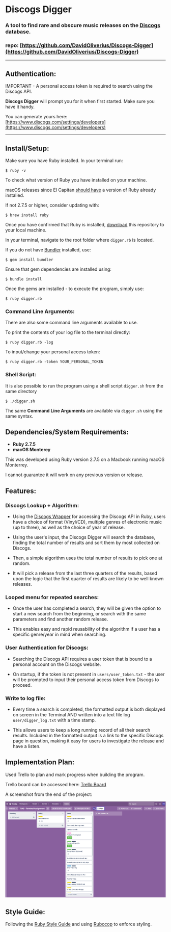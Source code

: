 # Discogs Digger

### A tool to find rare and obscure music releases on the [Discogs](https://www.discogs.com/) database.

### repo: [https://github.com/DavidOliverius/Discogs-Digger](https://github.com/DavidOliverius/Discogs-Digger)
---
## Authentication:
IMPORTANT - A personal access token is required to search using the Discogs API.

**Discogs Digger** will prompt you for it when first started. Make sure you have it handy.

You can generate yours here: [https://www.discogs.com/settings/developers](https://www.discogs.com/settings/developers)

---
## Install/Setup:

Make sure you have Ruby installed. In your terminal run:
```
$ ruby -v
```
To check what version of Ruby you have installed on your machine.

macOS releases since El Capitan [should have](https://www.ruby-lang.org/en/documentation/installation/#:~:text=Homebrew%20(macOS),El%20Capitan%20(10.11).) a version of Ruby already installed. 

If not 2.7.5 or higher, consider updating with:

```
$ brew install ruby
```

Once you have confirmed that Ruby is installed, [download](https://github.com/DavidOliverius/DiggerApp/archive/refs/heads/main.zip) this repository to your local machine.

In your terminal, navigate to the root folder where `digger.rb` is located. 

If you do not have [Bundler](https://bundler.io/) installed, use:
```
$ gem install bundler
```

Ensure that gem dependencies are installed using:
```
$ bundle install
```

Once the gems are installed - to execute the program, simply use:
```
$ ruby digger.rb
```
### Command Line Arguments:
There are also some command line arguments available to use.

To print the contents of your log file to the terminal directly:
```
$ ruby digger.rb -log
```
To input/change your personal access token:
```
$ ruby digger.rb -token YOUR_PERSONAL_TOKEN
```
### Shell Script:
It is also possible to run the program using a shell script `digger.sh` from the same directory
```
$ ./digger.sh
```
The same **Command Line Arguments** are available via `digger.sh` using the same syntax.

## Dependencies/System Requirements:
- **Ruby 2.7.5**
- **macOS Monterey**

This was developed using Ruby version 2.7.5 on a Macbook running macOS Monterrey.

I cannot guarantee it will work on any previous version or release.



## Features:

### Discogs Lookup + Algorithm:
- Using the [Discogs Wrapper](https://github.com/buntine/discogs) for accessing the Discogs API in Ruby, users have a choice of format (Vinyl/CD), multiple genres of electronic music (up to three), as well as the choice of year of release. 

- Using the user's input, the Discogs Digger will search the database, finding the total number of results and sort them by most collected on Discogs. 

- Then, a simple algorithm uses the total number of results to pick one at random. 

- It will pick a release from the last three quarters of the results, based upon the logic that the first quarter of results are likely to be well known releases.

### Looped menu for repeated searches:
- Once the user has completed a search, they will be given the option to start a new search from the beginning, or search with the same parameters and find another random release. 

- This enables easy and rapid reusability of the algorithm if a user has a specific genre/year in mind when searching.

### User Authentication for Discogs:
- Searching the Discogs API requires a user token that is bound to a personal account on the Discogs website. 

- On startup, if the token is not present in `users/user_token.txt` - the user will be prompted to input their personal access token from Discogs to proceed.

### Write to log file:
- Every time a search is completed, the formatted output is both displayed on screen in the Terminal AND written into a text file log `user/digger_log.txt` with a time stamp. 

- This allows users to keep a long running record of all their search results. Included in the formatted output is a link to the specific Discogs page in question, making it easy for users to investigate the release and have a listen.

## Implementation Plan:
Used Trello to plan and mark progress when building the program.

Trello board can be accessed here:
[Trello Board](https://trello.com/b/uJWwFB9D/t1a3-terminal-assignment)

A screenshot from the end of the project:

![Trello End Board](docs/trello_end.png)


## Style Guide:
Following the [Ruby Style Guide](https://rubystyle.guide/) and using [Rubocop](https://rubocop.org/) to enforce styling.
